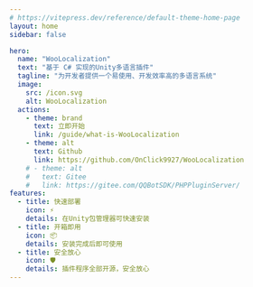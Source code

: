 ```yaml
---
# https://vitepress.dev/reference/default-theme-home-page
layout: home
sidebar: false

hero:
  name: "WooLocalization"
  text: "基于 C# 实现的Unity多语言插件"
  tagline: "为开发者提供一个易使用、开发效率高的多语言系统"
  image:
    src: /icon.svg
    alt: WooLocalization
  actions:
    - theme: brand
      text: 立即开始
      link: /guide/what-is-WooLocalization
    - theme: alt
      text: Github
      link: https://github.com/OnClick9927/WooLocalization
    # - theme: alt
    #   text: Gitee
    #   link: https://gitee.com/QQBotSDK/PHPPluginServer/
features:
  - title: 快速部署
    icon: ⚡
    details: 在Unity包管理器可快速安装
  - title: 开箱即用
    icon: 📦
    details: 安装完成后即可使用
  - title: 安全放心
    icon: 🛡️
    details: 插件程序全部开源，安全放心
---
```


<style>
  :root {
  --vp-home-hero-name-color: transparent;
  --vp-home-hero-name-background: -webkit-linear-gradient(120deg, rgb(154, 186, 7) 15%, rgb(44, 150, 120));

  --vp-home-hero-image-background-image: linear-gradient(-45deg, rgb(26, 148, 188) 50%, rgb(85, 187, 138) 50%);       
  --vp-home-hero-image-filter: blur(44px);
}
</style>
